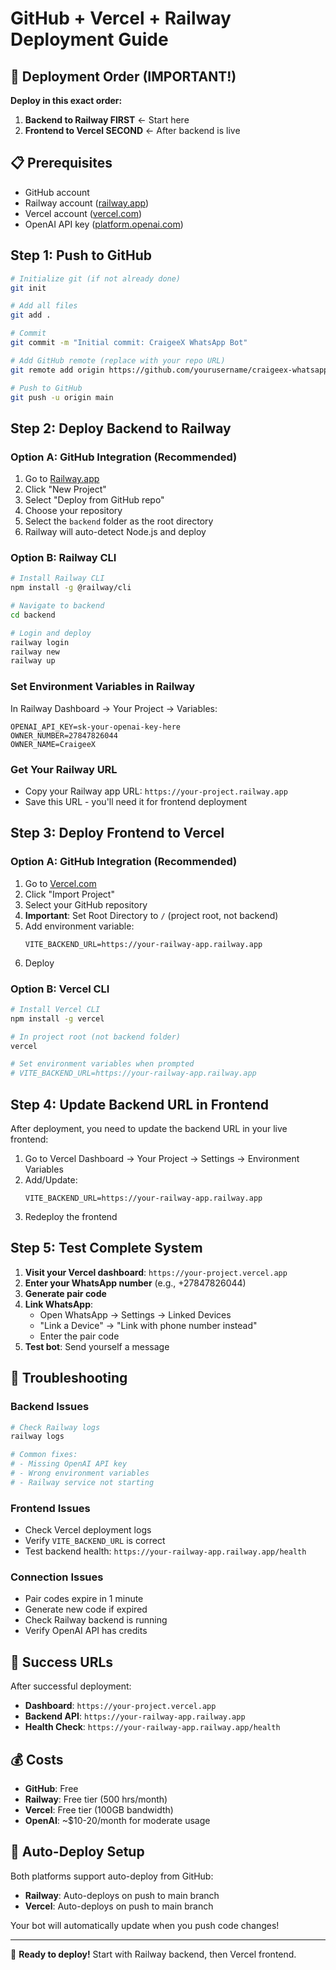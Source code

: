 
# GitHub + Vercel + Railway Deployment Guide

## 🎯 Deployment Order (IMPORTANT!)

**Deploy in this exact order:**

1. **Backend to Railway FIRST** ← Start here
2. **Frontend to Vercel SECOND** ← After backend is live

## 📋 Prerequisites

- GitHub account
- Railway account ([railway.app](https://railway.app))
- Vercel account ([vercel.com](https://vercel.com))
- OpenAI API key ([platform.openai.com](https://platform.openai.com/api-keys))

## Step 1: Push to GitHub

```bash
# Initialize git (if not already done)
git init

# Add all files
git add .

# Commit
git commit -m "Initial commit: CraigeeX WhatsApp Bot"

# Add GitHub remote (replace with your repo URL)
git remote add origin https://github.com/yourusername/craigeex-whatsapp-bot.git

# Push to GitHub
git push -u origin main
```

## Step 2: Deploy Backend to Railway

### Option A: GitHub Integration (Recommended)
1. Go to [Railway.app](https://railway.app)
2. Click "New Project"
3. Select "Deploy from GitHub repo"
4. Choose your repository
5. Select the `backend` folder as the root directory
6. Railway will auto-detect Node.js and deploy

### Option B: Railway CLI
```bash
# Install Railway CLI
npm install -g @railway/cli

# Navigate to backend
cd backend

# Login and deploy
railway login
railway new
railway up
```

### Set Environment Variables in Railway
In Railway Dashboard → Your Project → Variables:
```
OPENAI_API_KEY=sk-your-openai-key-here
OWNER_NUMBER=27847826044
OWNER_NAME=CraigeeX
```

### Get Your Railway URL
- Copy your Railway app URL: `https://your-project.railway.app`
- Save this URL - you'll need it for frontend deployment

## Step 3: Deploy Frontend to Vercel

### Option A: GitHub Integration (Recommended)
1. Go to [Vercel.com](https://vercel.com)
2. Click "Import Project"
3. Select your GitHub repository
4. **Important**: Set Root Directory to `/` (project root, not backend)
5. Add environment variable:
   ```
   VITE_BACKEND_URL=https://your-railway-app.railway.app
   ```
6. Deploy

### Option B: Vercel CLI
```bash
# Install Vercel CLI
npm install -g vercel

# In project root (not backend folder)
vercel

# Set environment variables when prompted
# VITE_BACKEND_URL=https://your-railway-app.railway.app
```

## Step 4: Update Backend URL in Frontend

After deployment, you need to update the backend URL in your live frontend:

1. Go to Vercel Dashboard → Your Project → Settings → Environment Variables
2. Add/Update:
   ```
   VITE_BACKEND_URL=https://your-railway-app.railway.app
   ```
3. Redeploy the frontend

## Step 5: Test Complete System

1. **Visit your Vercel dashboard**: `https://your-project.vercel.app`
2. **Enter your WhatsApp number** (e.g., +27847826044)
3. **Generate pair code**
4. **Link WhatsApp**: 
   - Open WhatsApp → Settings → Linked Devices
   - "Link a Device" → "Link with phone number instead"
   - Enter the pair code
5. **Test bot**: Send yourself a message

## 🔧 Troubleshooting

### Backend Issues
```bash
# Check Railway logs
railway logs

# Common fixes:
# - Missing OpenAI API key
# - Wrong environment variables
# - Railway service not starting
```

### Frontend Issues
- Check Vercel deployment logs
- Verify `VITE_BACKEND_URL` is correct
- Test backend health: `https://your-railway-app.railway.app/health`

### Connection Issues
- Pair codes expire in 1 minute
- Generate new code if expired
- Check Railway backend is running
- Verify OpenAI API has credits

## 🎉 Success URLs

After successful deployment:
- **Dashboard**: `https://your-project.vercel.app`
- **Backend API**: `https://your-railway-app.railway.app`
- **Health Check**: `https://your-railway-app.railway.app/health`

## 💰 Costs

- **GitHub**: Free
- **Railway**: Free tier (500 hrs/month)
- **Vercel**: Free tier (100GB bandwidth)
- **OpenAI**: ~$10-20/month for moderate usage

## 🔄 Auto-Deploy Setup

Both platforms support auto-deploy from GitHub:
- **Railway**: Auto-deploys on push to main branch
- **Vercel**: Auto-deploys on push to main branch

Your bot will automatically update when you push code changes!

---

🚀 **Ready to deploy!** Start with Railway backend, then Vercel frontend.
